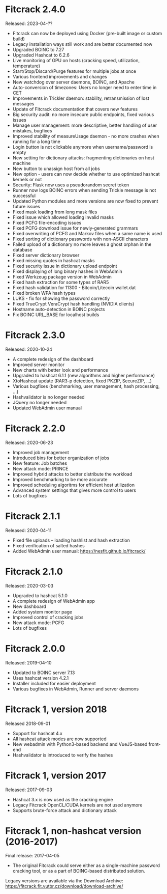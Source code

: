 # Fitcrack 2.4.0
Released: 2023-04-??
* Fitcrack can now be deployed using Docker (pre-built image or custom build)
* Legacy installation ways still work and are better documented now
* Upgraded BOINC to 7.27
* Upgraded Hashcat to 6.2.6
* Live monitoring of GPU on hosts (cracking speed, utilization, temperature)
* Start/Stop/Discard/Purge features for multiple jobs at once
* Various frontend improvements and changes
* New watchdog over server daemons, BOINC, and Apache
* Auto-conversion of timezones: Users no longer need to enter time in CET
* Improvements in Trickler daemon: stability, retransmission of lost messages
* Update of Fitcrack documentation that covers new features
* Big security audit: no more insecure public endpoints, fixed various issues
* Manage user management: more descriptive, better handling of user mistakes, bugfixes
* Improved stability of measureUsage daemon - no more crashes when running for a long time
* Login button is not clickable anymore when username/password is empty
* New setting for dictionary attacks: fragmenting dictionaries on host machine
* New button to unassign host from all jobs
* New option - users can now decide whether to use optimized hashcat kernels or not
* Security: Flask now uses a pseudorandom secret token
* Runner now logs BOINC errors when sending Trickle message is not successful
* Updated Python modules and more versions are now fixed to prevent future issues
* Fixed mask loading from long mask files
* Fixed issue which allowed loading invalid masks
* Fixed PCFG file-encoding issues
* Fixed PCFG download issue for newly-generated grammars
* Fixed overwriting of PCFG and Markov files when a same name is used
* Fixed sorting of dictionary passwords with non-ASCII characters
* Failed upload of a dictionary no more leaves a ghost orphan in the database
* Fixed server dictionary browser
* Fixed missing quotes in hashcat masks
* Fixed security issue in dictionary upload endpoint
* Fixed displaying of long binary hashes in WebAdmin
* Fixed Werkzeug package version in WebAdmin
* Fixed hash extraction for some types of RAR5
* Fixed hash validation for 11300 - Bitcoin/Litecoin wallet.dat
* Fixed broken WPA hash types
* LUKS - fix for showing the password correctly
* Fixed TrueCrypt VeraCrypt hash handling  (NVIDIA clients)
* Hostname auto-detection in BOINC projects
* Fix BOINC URL_BASE for localhost builds

# Fitcrack 2.3.0
Released: 2020-10-24
* A complete redesign of the dashboard
* Improved server monitor
* New charts with better look and performance
* Upgraded to hashcat 6.1.1 (new algorithms and higher performance)
* XtoHashcat update (RAR3-p detection, fixed PKZIP, SecureZIP, ...)
* Various bugfixes (benchmarking, user management, hash processing, ...)
* Hashvalidator is no longer needed
* JQuery no longer needed
* Updated WebAdmin user manual

# Fitcrack 2.2.0
Released: 2020-06-23
* Improved job management
* Introduced bins for better organization of jobs
* New feature: Job batches
* New attack mode: PRINCE
* Improved hybrid attacks to better distribute the workload
* Improved benchmarking to be more accurate
* Improved scheduling algoritms for efficient host utilization
* Advanced system settings that gives more control to users
* Lots of bugfixes

# Fitcrack 2.1.1
Released: 2020-04-11
* Fixed file uploads – loading hashlist and hash extraction
* Fixed verification of salted hashes
* Added WebAdmin user manual: https://nesfit.github.io/fitcrack/

# Fitcrack 2.1.0
Released: 2020-03-03
* Upgraded to hashcat 5.1.0
* A complete redesign of WebAdmin app
* New dashboard
* Added system monitor page
* Improved control of cracking jobs
* New attack mode: PCFG
* Lots of bugfixes

# Fitcrack 2.0.0
Released: 2019-04-10
* Updated to BOINC server 7.13
* Uses hashcat version 4.2.1
* Installer included for easier deployment
* Various bugfixes in WebAdmin, Runner and server daemons

# Fitcrack 1, version 2018
Released 2018-09-01
* Support for hashcat 4.x
* All hashcat attack modes are now supported
* New webadmin with Python3-based backend and VueJS-based front-end
* Hashvalidator is introduced to verify the hashes

# Fitcrack 1, version 2017
Released: 2017-09-03
* Hashcat 3.x is now used as the cracking engine
* Legacy Fitcrack OpenCL/CUDA kernels are not used anymore
* Supports brute-force attack and dictionary attack

# Fitcrack 1, non-hashcat version (2016-2017)
Final release: 2017-04-05
* The original Fitcrack could serve either as a single-machine password cracking tool, or as a part of BOINC-based distributed solution.

Legacy versions are available via the Download Archive: https://fitcrack.fit.vutbr.cz/download/download-archive/